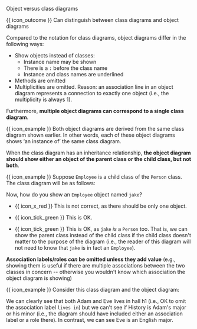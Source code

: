 <span id="title">Object versus class diagrams</span>

<span id="prereqs"></span>

<span id="outcomes">{{ icon_outcome }} Can distinguish between class diagrams and object diagrams</span>

<div id="body">

Compared to the notation for class diagrams, object diagrams differ in the following ways:
* Show objects instead of classes:
  * Instance name may be shown
  * There is a `:` before the class name
  * Instance and class names are underlined
* Methods are omitted
* Multiplicities are omitted. Reason: an association line in an object diagram represents a connection to exactly one object (i.e., the multiplicity is always 1).

Furthermore, **multiple object diagrams can correspond to a single class diagram**.

<box>

{{ icon_example }} Both object diagrams are derived from the same class diagram shown earlier. In other words, each of these object diagrams shows ‘an instance of’ the same class diagram.

<pic eager src="{{baseUrl}}/uml/miscellaneous/objectVsClassDiagrams/images/professorStudentAdmin.png" height="85" />
<p/>

<pic eager src="{{baseUrl}}/uml/miscellaneous/objectVsClassDiagrams/images/professorStudent.png" height="150" />
<p/>

</box>

When the class diagram has an inheritance relationship, **the object diagram should show either an object of the parent class or the child class, but not both**.

<box>

{{ icon_example }} Suppose `Employee` is a child class of the `Person` class. The class diagram will be as follows:
<puml src="images/cd-ParentAndChild.puml" />

Now, how do you show an `Employee` object named `jake`?

* {{ icon_x_red }} <puml src="images/od-ParentAndChild.puml" /> This is not correct, as there should be only one object.
* {{ icon_tick_green }} <puml src="images/od-ChildOnly.puml" /> This is OK.

* {{ icon_tick_green }} <puml src="images/od-ParentOnly.puml" /> This is OK, as `jake` _is_ a `Person` too.
  That is, we can show the parent class instead of the child class if the child class doesn't matter to the purpose of the diagram (i.e., the reader of this diagram will not need to know that `jake` is in fact an `Employee`).

</box>

**Association labels/roles _can_ be omitted unless they add value** (e.g., showing them is useful if there are multiple associations between the two classes in concern -- otherwise you wouldn't know which association the object diagram is showing)

<box>

{{ icon_example }} Consider this class diagram and the object diagram:
<puml src="images/cd-StudentDegree.puml" />
<puml src="images/od-StudentDegree.puml" />

We can clearly see that both Adam and Eve lives in hall h1 (i.e., OK to omit the association label `lives in`) but we can't see if History is Adam's major or his minor (i.e., the diagram should have included either an association label or a role there). In contrast, we can see Eve is an English major.

</box>

</div>

<div id="extras">
<include src="exercisesPanel.md" boilerplate/>
</div>
